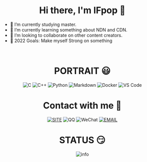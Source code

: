 <div align="center"> 

# Hi there, I'm IFpop 👋 

</div>

- 🔭 I’m currently studying master. <br>
- 🌱 I’m currently learning something about NDN and CDN. <br>
- 👯 I’m looking to collaborate on other content creators. <br>
- 🥅 2022 Goals: Make myself Strong on something <br>

<br>

<div align="center"> 

# PORTRAIT 😃
![C](https://img.shields.io/badge/C-a8b9cc.svg?&style=for-the-badge&logo=c&logoColor=black)
![C++](https://img.shields.io/badge/c++-%2300599C.svg?&style=for-the-badge&logo=c%2b%2b&logoColor=white)
![Python](https://img.shields.io/badge/python-%233776AB.svg?&style=for-the-badge&logo=python&logoColor=white)
![Markdown](https://img.shields.io/badge/markdown-48ac98.svg?&style=for-the-badge&logo=markdown&logoColor=white)
![Docker](https://img.shields.io/badge/Docker-%232496ED.svg?&style=for-the-badge&logo=docker&logoColor=white)
![VS Code](https://img.shields.io/badge/VS%20Code-%23007ACC.svg?&style=for-the-badge&logo=visual-studio-code&logoColor=white)

# Contact with me 🤪
[![SITE](https://img.shields.io/badge/site-ifpop.github.io-blueviolet?style=for-the-badge&logo=vercel&color=000000)][blog]
![QQ](https://img.shields.io/badge/QQ-965529474-blueviolet?style=for-the-badge&logo=tencent%20qq&color=4fc3f7)
![WeChat](https://img.shields.io/badge/WeChat-IFpop_-blueviolet?style=for-the-badge&logo=wechat&color=7bb32e)
[![EMAIL](https://img.shields.io/badge/email-ifpoper@gmail.com-blueviolet?style=for-the-badge&logo=gmail&color=d14836)][email]

# STATUS 😏

![info](https://github-readme-stats.vercel.app/api?username=IFpop&show_icons=true&count_private=true&hide=prs&theme=default_repocard)

<br>

[blog]: https://ifpop.github.io
[email]: mailto:ifpoper

</div>

